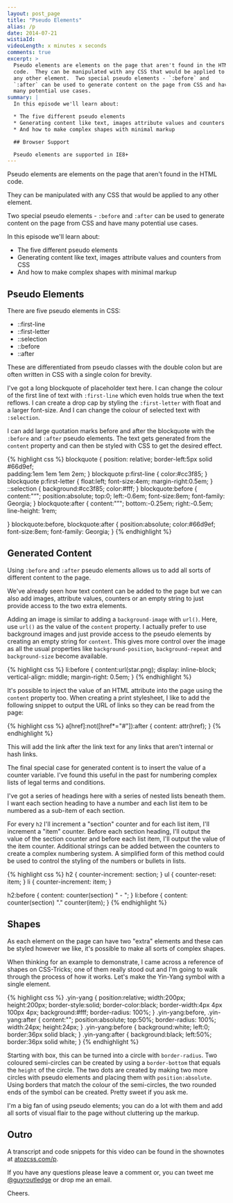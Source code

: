 ```yaml
---
layout: post_page
title: "Pseudo Elements"
alias: /p
date: 2014-07-21
wistiaId: 
videoLength: x minutes x seconds
comments: true
excerpt: >
  Pseudo elements are elements on the page that aren't found in the HTML
  code.  They can be manipulated with any CSS that would be applied to
  any other element.  Two special pseudo elements - `:before` and
  `:after` can be used to generate content on the page from CSS and have
  many potential use cases.
summary: |
  In this episode we'll learn about:

  * The five different pseudo elements
  * Generating content like text, images attribute values and counters from CSS
  * And how to make complex shapes with minimal markup

  ## Browser Support

  Pseudo elements are supported in IE8+
---
```


Pseudo elements are elements on the page that aren't found in the HTML
code.

They can be manipulated with any CSS that would be applied to any other
element.

Two special pseudo elements - `:before` and `:after` can be used to
generate content on the page from CSS and have many potential use cases.

In this episode we'll learn about:

* The five different pseudo elements
* Generating content like text, images attribute values and counters from CSS
* And how to make complex shapes with minimal markup

## Pseudo Elements

There are five pseudo elements in CSS:

* ::first-line
* ::first-letter
* ::selection
* ::before
* ::after

These are differentiated from pseudo classes with the double colon but
are often written in CSS with a single colon for brevity.

I've got a long blockquote of placeholder text here. I can change the
colour of the first line of text with `:first-line` which even holds
true when the text reflows. I can create a drop cap by styling the
`:first-letter` with float and a larger font-size. And I can change the
colour of selected text with `:selection`.

I can add large quotation marks before and after the blockquote with the
`:before` and `:after` pseudo elements. The text gets generated from the
`content` property and can then be styled with CSS to get the desired
effect.

{% highlight css %}
blockquote {
	position: relative;
	border-left:5px solid #66d9ef;	
	padding:1em 1em 1em 2em;
}
blockquote p:first-line {
	color:#cc3f85;
}
blockquote p:first-letter {
	float:left;
	font-size:4em;
	margin-right:0.5em;
}
::selection {
	background:#cc3f85;
	color:#fff;
}
blockquote:before {
	content:"“";
	position:absolute;
	top:0;
	left:-0.6em;
	font-size:8em;
	font-family: Georgia;
}
blockquote:after {
	content:"”";
	bottom:-0.25em;
	right:-0.5em;
	line-height: 1rem;
	
}
blockquote:before,
blockquote:after {
	position:absolute;
	color:#66d9ef;
	font-size:8em;
	font-family: Georgia;
}
{% endhighlight %}

## Generated Content

Using `:before` and `:after` pseudo elements allows us to add all sorts
of different content to the page.

We've already seen how text content can be added to the page but we can
also add images, attribute values, counters or an empty string to
just provide access to the two extra elements.

Adding an image is similar to adding a `background-image` with `url()`.
Here, use `url()` as the value of the `content` property. I actually
prefer to use background images and just provide access to the pseudo
elements by creating an empty string for `content`. This gives more
control over the image as all the usual properties like
`background-position`, `background-repeat` and `background-size` become
available.

{% highlight css %}
li:before {
	content:url(star.png);
	display: inline-block;
	vertical-align: middle;
	margin-right: 0.5em;
}
{% endhighlight %}

It's possible to inject the value of an HTML attribute into the page
using the `content` property too. When creating a print stylesheet,
I like to add the following snippet to output the URL of links so they
can be read from the page:

{% highlight css %}
a[href]:not([href*="#"]):after {
	content: attr(href);
}
{% endhighlight %}

This will add the link after the link text for any links that aren't
internal or hash links.

The final special case for generated content is to insert the value of
a counter variable. I've found this useful in the past for numbering
complex lists of legal terms and conditions.

I've got a series of headings here with a series of nested lists beneath
them. I want each section heading to have a number and each list item to be
numbered as a sub-item of each section.

For every `h2` I'll increment a "section" counter and for each list item, 
I'll increment a "item" counter. Before each section heading, I'll
output the value of the section counter and before each list item, I'll
output the value of the item counter. Additional strings can be added
between the counters to create a complex numbering system. A simplified
form of this method could be used to control the styling of the numbers
or bullets in lists.

{% highlight css %}
h2 { counter-increment: section; }
ul { counter-reset: item; }
li { counter-increment: item; }

h2:before {
	content: counter(section) " - ";
}
li:before {
	content: counter(section) "." counter(item);
}
{% endhighlight %}

## Shapes

As each element on the page can have two "extra" elements and these can
be styled however we like, it's possible to make all sorts of complex
shapes.

When thinking for an example to demonstrate, I came across a reference of
shapes on CSS-Tricks; one of them really stood out and I'm going to walk
through the process of how it works. Let's make the Yin-Yang symbol with
a single element.

{% highlight css %}
.yin-yang {
	position:relative;
	width:200px;
	height:200px;
	border-style:solid;
	border-color:black;
	border-width:4px 4px 100px 4px;
	background:#fff;
	border-radius: 100%;
}
.yin-yang:before,
.yin-yang:after {
	content:"";
	position:absolute;
	top:50%;
	border-radius: 100%;
	width:24px;
	height:24px;
}
.yin-yang:before {
	background:white;
	left:0;
	border:36px solid black;
}
.yin-yang:after {
	background:black;
	left:50%;
	border:36px solid white;
}
{% endhighlight %}

Starting with box, this can be turned into a circle with
`border-radius`. Two coloured semi-circles can be created by using
a `border-bottom` that equals the `height` of the circle. The two dots
are created by making two more circles with pseudo elements and
placing them with `position:absolute`. Using borders that match the
colour of the semi-circles, the two rounded ends of the symbol can be
created. Pretty sweet if you ask me.

I'm a big fan of using pseudo elements; you can do a lot with them and
add all sorts of visual flair to the page without cluttering up the
markup.

## Outro

A transcript and code snippets for this video can be found in the
shownotes at [atozcss.com/p](http://www.atozcss.com/p).

If you have any questions please leave a comment or, you can tweet me
[@guyroutledge](http://www.twitter.com/guyroutledge) or drop me an
email.

Cheers.
